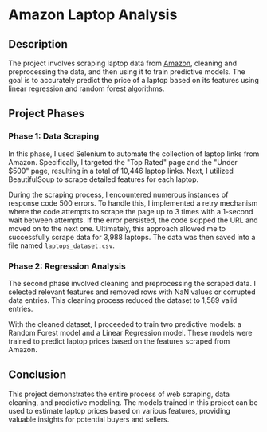 #  Amazon Laptop Analysis

## Description
The project involves scraping laptop data from [Amazon](https://www.amazon.com/), cleaning and preprocessing the data, and then using it to train predictive models. The goal is to accurately predict the price of a laptop based on its features using linear regression and random forest algorithms.

## Project Phases

### Phase 1: Data Scraping
In this phase, I used Selenium to automate the collection of laptop links from Amazon. Specifically, I targeted the "Top Rated" page and the "Under $500" page, resulting in a total of 10,446 laptop links. Next, I utilized BeautifulSoup to scrape detailed features for each laptop.

During the scraping process, I encountered numerous instances of response code 500 errors. To handle this, I implemented a retry mechanism where the code attempts to scrape the page up to 3 times with a 1-second wait between attempts. If the error persisted, the code skipped the URL and moved on to the next one. Ultimately, this approach allowed me to successfully scrape data for 3,988 laptops. The data was then saved into a file named `laptops_dataset.csv`.

### Phase 2: Regression Analysis
The second phase involved cleaning and preprocessing the scraped data. I selected relevant features and removed rows with NaN values or corrupted data entries. This cleaning process reduced the dataset to 1,589 valid entries.

With the cleaned dataset, I proceeded to train two predictive models: a Random Forest model and a Linear Regression model. These models were trained to predict laptop prices based on the features scraped from Amazon.

## Conclusion
This project demonstrates the entire process of web scraping, data cleaning, and predictive modeling. The models trained in this project can be used to estimate laptop prices based on various features, providing valuable insights for potential buyers and sellers.
